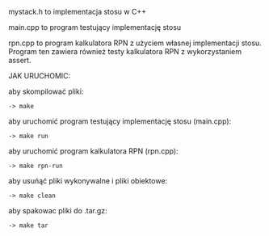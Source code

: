 mystack.h to implementacja stosu w C++

main.cpp to program testujący implementację stosu

rpn.cpp to program kalkulatora RPN z użyciem własnej implementacji stosu.
Program ten zawiera również testy kalkulatora RPN z wykorzystaniem assert.

JAK URUCHOMIC:

aby skompilować pliki:
```
-> make
```
aby uruchomić program testujący implementację stosu (main.cpp):
```
-> make run
```
aby uruchomić program kalkulatora RPN (rpn.cpp):
```
-> make rpn-run
```
aby usuńąć pliki wykonywalne i pliki obiektowe:
```
-> make clean
```
aby spakowac pliki do .tar.gz:
```
-> make tar
```